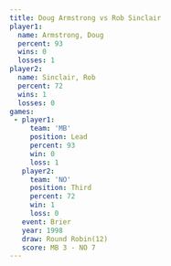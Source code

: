 ```yaml
---
title: Doug Armstrong vs Rob Sinclair
player1:               
  name: Armstrong, Doug
  percent: 93          
  wins: 0              
  losses: 1            
player2:               
  name: Sinclair, Rob  
  percent: 72          
  wins: 1              
  losses: 0            
games:
 - player1:        
     team: 'MB'    
     position: Lead
     percent: 93   
     win: 0        
     loss: 1       
   player2:         
     team: 'NO'     
     position: Third
     percent: 72    
     win: 1         
     loss: 0        
   event: Brier         
   year: 1998           
   draw: Round Robin(12)
   score: MB 3 - NO 7   
---
```

